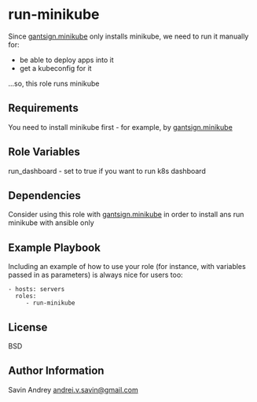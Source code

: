 run-minikube
=========

Since [gantsign.minikube](https://galaxy.ansible.com/gantsign/minikube) only installs minikube, we need to
run it manually for:

- be able to deploy apps into it
- get a kubeconfig for it

...so, this role runs minikube

Requirements
------------

You need to install minikube first - for example, by [gantsign.minikube](https://galaxy.ansible.com/gantsign/minikube)

Role Variables
--------------

run_dashboard - set to true if you want to run k8s dashboard

Dependencies
------------

Consider using this role with [gantsign.minikube](https://galaxy.ansible.com/gantsign/minikube) in order to install
ans run minikube with ansible only

Example Playbook
----------------

Including an example of how to use your role (for instance, with variables passed in as parameters) is always nice for users too:

    - hosts: servers
      roles:
         - run-minikube

License
-------

BSD

Author Information
------------------

Savin Andrey andrei.v.savin@gmail.com

